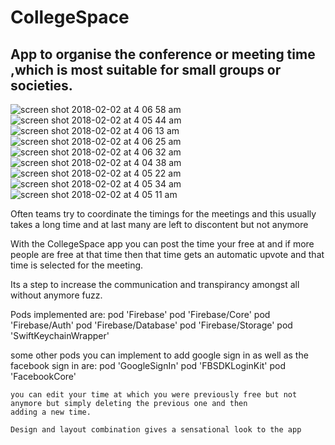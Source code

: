 # CollegeSpace
## App to organise the conference or meeting time ,which is most suitable for small groups or societies.
![screen shot 2018-02-02 at 4 06 58 am](https://user-images.githubusercontent.com/29154028/35707153-b9012ce0-07ce-11e8-990b-3588cbf1d2c2.png)
![screen shot 2018-02-02 at 4 05 44 am](https://user-images.githubusercontent.com/29154028/35707154-b934e382-07ce-11e8-92b8-3670b8a5b1e0.png)
![screen shot 2018-02-02 at 4 06 13 am](https://user-images.githubusercontent.com/29154028/35707155-b966e42c-07ce-11e8-928f-aa36a6cdc8c8.png)
![screen shot 2018-02-02 at 4 06 25 am](https://user-images.githubusercontent.com/29154028/35707156-b998e6f2-07ce-11e8-974f-ef6f1b00ae36.png)
![screen shot 2018-02-02 at 4 06 32 am](https://user-images.githubusercontent.com/29154028/35707158-b9cae44a-07ce-11e8-9455-12874c1a7783.png)
![screen shot 2018-02-02 at 4 04 38 am](https://user-images.githubusercontent.com/29154028/35707159-ba031c48-07ce-11e8-85f3-4e46ef16de81.png)
![screen shot 2018-02-02 at 4 05 22 am](https://user-images.githubusercontent.com/29154028/35707162-ba6be476-07ce-11e8-9951-89b10c19d02f.png)
![screen shot 2018-02-02 at 4 05 34 am](https://user-images.githubusercontent.com/29154028/35707163-baa957c0-07ce-11e8-9b77-1edafbdd5e49.png)
![screen shot 2018-02-02 at 4 05 11 am](https://user-images.githubusercontent.com/29154028/35707165-bae6ce52-07ce-11e8-98c3-8f95748d238c.png)


Often teams try to coordinate the timings for the meetings and this usually takes a long time and at last many are left to
discontent but not anymore 

With the CollegeSpace app you can post the time your free at and if more people are free at that time then that time gets an 
automatic upvote and that time is selected for the meeting.

Its a step to increase the communication and transpirancy amongst all without anymore fuzz.

Pods implemented are:
    pod 'Firebase'
    pod 'Firebase/Core'
    pod 'Firebase/Auth'
    pod 'Firebase/Database'
    pod 'Firebase/Storage'
    pod 'SwiftKeychainWrapper'


some other pods you can implement to add google sign in as well as the facebook sign in are:
    pod 'GoogleSignIn'
    pod 'FBSDKLoginKit'
    pod 'FacebookCore'
    
    you can edit your time at which you were previously free but not anymore but simply deleting the previous one and then
    adding a new time.
    
    Design and layout combination gives a sensational look to the app
    
